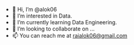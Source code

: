 - 👋 Hi, I’m @alok06
- 👀 I’m interested in Data.
- 🌱 I’m currently learning Data Engineering.
- 💞️ I’m looking to collaborate on ...
- 📫 You can reach me at raialok06@gmail.com

<!---
alok06/alok06 is a ✨ special ✨ repository because its `README.md` (this file) appears on your GitHub profile.
You can click the Preview link to take a look at your changes.
--->

